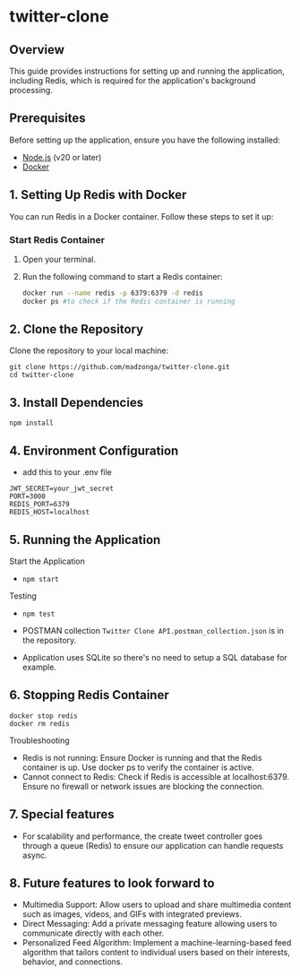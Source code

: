 # twitter-clone

## Overview

This guide provides instructions for setting up and running the application, including Redis, which is required for the application's background processing.

## Prerequisites

Before setting up the application, ensure you have the following installed:

- [Node.js](https://nodejs.org/) (v20 or later)
- [Docker](https://www.docker.com/get-started)

## 1. Setting Up Redis with Docker

You can run Redis in a Docker container. Follow these steps to set it up:

### Start Redis Container

1. Open your terminal.
2. Run the following command to start a Redis container:

   ```bash
   docker run --name redis -p 6379:6379 -d redis
   docker ps #to check if the Redis container is running
   ```

## 2. Clone the Repository

Clone the repository to your local machine:

```
git clone https://github.com/madzonga/twitter-clone.git
cd twitter-clone
```

## 3. Install Dependencies

```npm install```

## 4. Environment Configuration

- add this to your .env file

```
JWT_SECRET=your_jwt_secret
PORT=3000
REDIS_PORT=6379
REDIS_HOST=localhost
```

## 5. Running the Application

Start the Application
- ```npm start```

Testing
- ```npm test```

- POSTMAN collection ```Twitter Clone API.postman_collection.json``` is in the repository. 

- Application uses SQLite so there's no need to setup a SQL database for example.

## 6. Stopping Redis Container

```
docker stop redis
docker rm redis
```

Troubleshooting

- Redis is not running: Ensure Docker is running and that the Redis container is up. Use docker ps to verify the container is active.
- Cannot connect to Redis: Check if Redis is accessible at localhost:6379. Ensure no firewall or network issues are blocking the connection.

## 7. Special features

- For scalability and performance, the create tweet controller goes through a queue (Redis) to ensure our application can handle requests async.  

## 8. Future features to look forward to

- Multimedia Support: Allow users to upload and share multimedia content such as images, videos, and GIFs with integrated previews.
- Direct Messaging: Add a private messaging feature allowing users to communicate directly with each other.
- Personalized Feed Algorithm: Implement a machine-learning-based feed algorithm that tailors content to individual users based on their interests, behavior, and connections.
